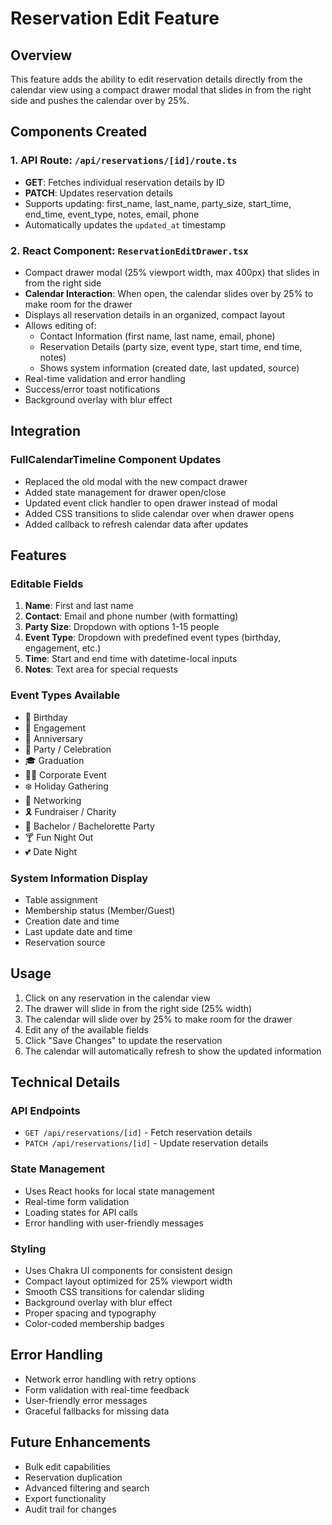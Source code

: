 # Reservation Edit Feature

## Overview
This feature adds the ability to edit reservation details directly from the calendar view using a compact drawer modal that slides in from the right side and pushes the calendar over by 25%.

## Components Created

### 1. API Route: `/api/reservations/[id]/route.ts`
- **GET**: Fetches individual reservation details by ID
- **PATCH**: Updates reservation details
- Supports updating: first_name, last_name, party_size, start_time, end_time, event_type, notes, email, phone
- Automatically updates the `updated_at` timestamp

### 2. React Component: `ReservationEditDrawer.tsx`
- Compact drawer modal (25% viewport width, max 400px) that slides in from the right side
- **Calendar Interaction**: When open, the calendar slides over by 25% to make room for the drawer
- Displays all reservation details in an organized, compact layout
- Allows editing of:
  - Contact Information (first name, last name, email, phone)
  - Reservation Details (party size, event type, start time, end time, notes)
  - Shows system information (created date, last updated, source)
- Real-time validation and error handling
- Success/error toast notifications
- Background overlay with blur effect

## Integration

### FullCalendarTimeline Component Updates
- Replaced the old modal with the new compact drawer
- Added state management for drawer open/close
- Updated event click handler to open drawer instead of modal
- Added CSS transitions to slide calendar over when drawer opens
- Added callback to refresh calendar data after updates

## Features

### Editable Fields
1. **Name**: First and last name
2. **Contact**: Email and phone number (with formatting)
3. **Party Size**: Dropdown with options 1-15 people
4. **Event Type**: Dropdown with predefined event types (birthday, engagement, etc.)
5. **Time**: Start and end time with datetime-local inputs
6. **Notes**: Text area for special requests

### Event Types Available
- 🎂 Birthday
- 💍 Engagement  
- 🥂 Anniversary
- 🎉 Party / Celebration
- 🎓 Graduation
- 🧑‍💼 Corporate Event
- ❄️ Holiday Gathering
- 🤝 Networking
- 🎗️ Fundraiser / Charity
- 🥳 Bachelor / Bachelorette Party
- 🍸 Fun Night Out
- 💕 Date Night

### System Information Display
- Table assignment
- Membership status (Member/Guest)
- Creation date and time
- Last update date and time
- Reservation source

## Usage

1. Click on any reservation in the calendar view
2. The drawer will slide in from the right side (25% width)
3. The calendar will slide over by 25% to make room for the drawer
4. Edit any of the available fields
5. Click "Save Changes" to update the reservation
6. The calendar will automatically refresh to show the updated information

## Technical Details

### API Endpoints
- `GET /api/reservations/[id]` - Fetch reservation details
- `PATCH /api/reservations/[id]` - Update reservation details

### State Management
- Uses React hooks for local state management
- Real-time form validation
- Loading states for API calls
- Error handling with user-friendly messages

### Styling
- Uses Chakra UI components for consistent design
- Compact layout optimized for 25% viewport width
- Smooth CSS transitions for calendar sliding
- Background overlay with blur effect
- Proper spacing and typography
- Color-coded membership badges

## Error Handling
- Network error handling with retry options
- Form validation with real-time feedback
- User-friendly error messages
- Graceful fallbacks for missing data

## Future Enhancements
- Bulk edit capabilities
- Reservation duplication
- Advanced filtering and search
- Export functionality
- Audit trail for changes 